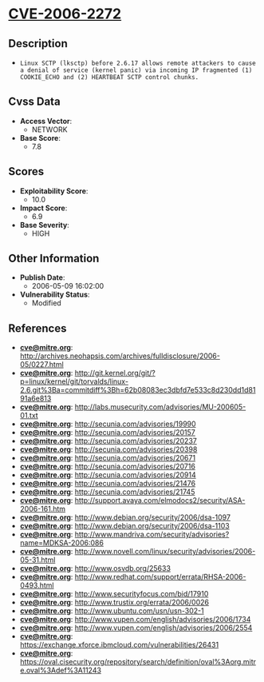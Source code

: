 
# [CVE-2006-2272](http://archives.neohapsis.com/archives/fulldisclosure/2006-05/0227.html)

## Description

- `Linux SCTP (lksctp) before 2.6.17 allows remote attackers to cause a denial of service (kernel panic) via incoming IP fragmented (1) COOKIE_ECHO and (2) HEARTBEAT SCTP control chunks.`

## Cvss Data

- **Access Vector**:
  - NETWORK
- **Base Score**:
  - 7.8

## Scores

- **Exploitability Score**:
  - 10.0
- **Impact Score**:
  - 6.9
- **Base Severity**:
  - HIGH

## Other Information

- **Publish Date**:
  - 2006-05-09 16:02:00
- **Vulnerability Status**:
  - Modified

## References

- **cve@mitre.org**: http://archives.neohapsis.com/archives/fulldisclosure/2006-05/0227.html
- **cve@mitre.org**: http://git.kernel.org/git/?p=linux/kernel/git/torvalds/linux-2.6.git%3Ba=commitdiff%3Bh=62b08083ec3dbfd7e533c8d230dd1d8191a6e813
- **cve@mitre.org**: http://labs.musecurity.com/advisories/MU-200605-01.txt
- **cve@mitre.org**: http://secunia.com/advisories/19990
- **cve@mitre.org**: http://secunia.com/advisories/20157
- **cve@mitre.org**: http://secunia.com/advisories/20237
- **cve@mitre.org**: http://secunia.com/advisories/20398
- **cve@mitre.org**: http://secunia.com/advisories/20671
- **cve@mitre.org**: http://secunia.com/advisories/20716
- **cve@mitre.org**: http://secunia.com/advisories/20914
- **cve@mitre.org**: http://secunia.com/advisories/21476
- **cve@mitre.org**: http://secunia.com/advisories/21745
- **cve@mitre.org**: http://support.avaya.com/elmodocs2/security/ASA-2006-161.htm
- **cve@mitre.org**: http://www.debian.org/security/2006/dsa-1097
- **cve@mitre.org**: http://www.debian.org/security/2006/dsa-1103
- **cve@mitre.org**: http://www.mandriva.com/security/advisories?name=MDKSA-2006:086
- **cve@mitre.org**: http://www.novell.com/linux/security/advisories/2006-05-31.html
- **cve@mitre.org**: http://www.osvdb.org/25633
- **cve@mitre.org**: http://www.redhat.com/support/errata/RHSA-2006-0493.html
- **cve@mitre.org**: http://www.securityfocus.com/bid/17910
- **cve@mitre.org**: http://www.trustix.org/errata/2006/0026
- **cve@mitre.org**: http://www.ubuntu.com/usn/usn-302-1
- **cve@mitre.org**: http://www.vupen.com/english/advisories/2006/1734
- **cve@mitre.org**: http://www.vupen.com/english/advisories/2006/2554
- **cve@mitre.org**: https://exchange.xforce.ibmcloud.com/vulnerabilities/26431
- **cve@mitre.org**: https://oval.cisecurity.org/repository/search/definition/oval%3Aorg.mitre.oval%3Adef%3A11243
